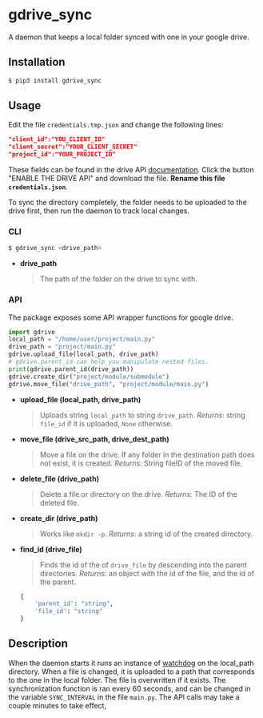 # gdrive_sync
A daemon that keeps a local folder synced with one in your google drive.

## Installation
```bash
$ pip3 install gdrive_sync
```
## Usage
Edit the file `credentials.tmp.json` and change the 
following lines:
```JSON
"client_id":"YOU_CLIENT_ID"
"client_secret":"YOUR_CLIENT_SECRET"
"project_id":"YOUR_PROJECT_ID"
```
These fields can be found in the drive API [documentation](https://developers.google.com/drive/api/v3/quickstart/python). Click the button "ENABLE THE DRIVE API" and download the file. **Rename this file `credentials.json`**.

To sync the directory completely, the folder needs to be uploaded to the drive first, then run the daemon to track local changes.

### CLI
```bash
$ gdrive_sync <drive_path>
```
* **drive_path**
	> The path of the folder on the drive to sync with.

### API
The package exposes some API wrapper functions for google drive.
```python
import gdrive
local_path = "/home/user/project/main.py"
drive_path = "project/main.py"
gdrive.upload_file(local_path, drive_path)
# gdrive.parent_id can help you manipulate nested files.
print(gdrive.parent_id(drive_path))
gdrive.create_dir("project/module/submodule")
gdrive.move_file("drive_path", "project/module/main.py")
```
* **upload_file (local_path, drive_path)**
	> Uploads string `local_path` to string `drive_path`.
	*Returns*: string `file_id` if it is uploaded, `None` otherwise.

* **move_file (drive_src_path, drive_dest_path)**
	> Move a file on the drive. If any folder in the destination path does not exist, it is created.
	*Returns*: String fileID of the moved file.

* **delete_file (drive_path)**
	> Delete a file or directory on the drive.
	*Returns*: The ID of the deleted file.
	
* **create_dir (drive_path)**
	> Works like `mkdir -p`.
	*Returns*: a string id of the created directory.
	
* **find_id (drive_file)**
	> Finds the id of the of `drive_file` by descending into the parent directories.
	*Returns*: an object with the id of the file, and the id of the parent. 
	```python
	{
		'parent_id': "string",
		'file_id': "string"
	}
	```

## Description
When the daemon starts it runs an instance of [watchdog](https://pypi.org/project/watchdog/) on the local_path directory. When a file is changed, it is uploaded to a path that corresponds to the one in the local folder. The file is overwritten if it exists. The synchronization function is ran every 60 seconds, and can be changed in the variable `SYNC_INTERVAL`  in the file `main.py`. The API calls may take a couple minutes to take effect,